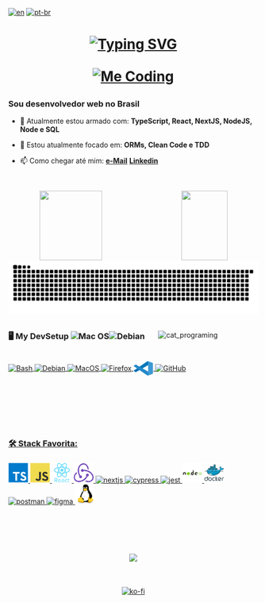 [![en](https://img.shields.io/badge/lang-en-red.svg)](https://github.com/blmarquess/blmarquess/blob/master/README.en.md)
[![pt-br](https://img.shields.io/badge/lang-pt--br-green.svg)](https://github.com/blmarquess/blmarquess/blob/master/README.md)

<h1 align="center">

[![Typing SVG](https://readme-typing-svg.herokuapp.com?lines=Oi+%F0%9F%91%8B%2C+eu+sou+o+Bruno+Marques++++++++++++)](https://github.com/blmarquess)

<a href="https://github.com/blmarquess"><img align="center" alt="Me Coding" height="30" width="40" src="https://media.giphy.com/media/WUlplcMpOCEmTGBtBW/giphy.gif"></a></h1>

### Sou desenvolvedor web no Brasil
	

- 🍁 Atualmente estou armado com: **TypeScript, React, NextJS, NodeJS, Node e SQL**
- 🌱 Estou atualmente focado em: **ORMs, Clean Code e TDD**

- 📫 Como chegar até mim:
	**[e-Mail](blmarques.dev@gmail.com)**  **[Linkedin](https://linkedin.com/in/00brunomarques)**

##

 <div style="display: inline" align="center"><br>
 <div style="display: inline_block" >
  <a href="https://github.com/blmarquess">
  <img height="140px" align="right" width="43%" margin="0" padding="5px" src="https://github-readme-stats.vercel.app/api/top-langs/?username=blmarquess&layout=compact&langs_count=7&theme=gotham&locale=pt-br"/>
  </a>
</div>
  
 <div style="display: inline_block" >
  <a href="https://github.com/blmarquess">
  <img height="140px" width="50%" align="left" margin="0" padding="5px" src="https://github-readme-stats.vercel.app/api?username=blmarquess&show_icons=true&theme=gotham&include_all_commits=true&count_private=true&hide=issues&locale=pt-br"/> 
  </a>
</div>  
</div> 
<br />

<div>
<a href="https://github.com/blmarquess">

<div>

 ![Snake animation](https://github.com/blmarquess/blmarquess/blob/output/github-contribution-grid-snake.svg)
 
</div>
	
</a>
</div>
	
##

<img width="40%" align="right" alt="cat_programing" src="https://i.giphy.com/media/heIX5HfWgEYlW/giphy.webp" /> 

<div style="display: block" align="left" width="40%">


              
      
	
	
### __🖥️ My DevSetup__  ![Mac OS](https://img.shields.io/badge/mac%20os-000000?style=for-the-badge&logo=macos&logoColor=F0F0F0)![Debian](https://img.shields.io/badge/Debian-D70A53?style=for-the-badge&logo=debian&logoColor=white)
	
<div style="display: inline_block"><br>
	 <a href="https://github.com/blmarquess">
  <img align="center" alt="Bash" height="30" width="40" target="_blank" rel="noopener noreferrer" src="https://cdn.jsdelivr.net/gh/devicons/devicon/icons/bash/bash-plain.svg">
  <img align="center" alt="Debian" height="30" width="40" target="_blank" rel="noopener noreferrer" src="https://cdn.jsdelivr.net/gh/devicons/devicon/icons/debian/debian-plain.svg">
  <img align="center" alt="MacOS" height="30" width="40" target="_blank" rel="noopener noreferrer" src="https://cdn.jsdelivr.net/gh/devicons/devicon/icons/apple/apple-original.svg">
  <img align="center" alt="Firefox" height="30" width="40" target="_blank" rel="noopener noreferrer" src="https://cdn.jsdelivr.net/gh/devicons/devicon/icons/firefox/firefox-plain.svg">
  <img align="center" alt="VS code" height="30" width="40" target="_blank" rel="noopener noreferrer" src="https://raw.githubusercontent.com/devicons/devicon/9f4f5cdb393299a81125eb5127929ea7bfe42889/icons/vscode/vscode-original.svg">
  <img align="center" alt="GitHub" height="30" width="40" target="_blank" rel="noopener noreferrer" src="https://cdn.jsdelivr.net/gh/devicons/devicon/icons/github/github-original.svg">
	</a>
</div>
	
<br />
<br />
<br />
<br />
<br />
	
<div style="display: inline_block"><br>
	 <a href="https://github.com/blmarquess">
		 
<h3 align="left">🛠 Stack Favorita:</h3>

		 
###

		 
<p align="left">
<a href="https://www.typescriptlang.org/" target="_blank" rel="noopener noreferrer" rel="noreferrer">
      <img src="https://raw.githubusercontent.com/devicons/devicon/master/icons/typescript/typescript-original.svg" alt="typescript"  width="40" height="40" />
    </a>
    <a href="https://developer.mozilla.org/en-US/docs/Web/JavaScript" target="_blank" rel="noopener noreferrer" rel="noreferrer">
      <img src="https://raw.githubusercontent.com/devicons/devicon/master/icons/javascript/javascript-original.svg" alt="javascript" width="40" height="40" />
    </a>
    <a href="https://reactjs.org/" target="_blank" rel="noopener noreferrer" rel="noreferrer">
      <img src="https://raw.githubusercontent.com/devicons/devicon/master/icons/react/react-original-wordmark.svg" alt="react" width="40" height="40" />
    </a>
    <a href="https://redux.js.org" target="_blank" rel="noopener noreferrer" rel="noreferrer">
      <img src="https://raw.githubusercontent.com/devicons/devicon/master/icons/redux/redux-original.svg" alt="redux" height="40" />
    </a>
    <a href="https://nextjs.org/" target="_blank" rel="noopener noreferrer" rel="noreferrer">
      <img src="https://cdn.worldvectorlogo.com/logos/nextjs-2.svg" alt="nextjs" width="40" height="40" />
    </a>
        <a href="https://www.cypress.io" target="_blank" rel="noopener noreferrer" rel="noreferrer">
          <img src="https://raw.githubusercontent.com/simple-icons/simple-icons/6e46ec1fc23b60c8fd0d2f2ff46db82e16dbd75f/icons/cypress.svg" alt="cypress" width="40" height="40" />
      </a>
      <a href="https://jestjs.io" target="_blank" rel="noopener noreferrer" rel="noreferrer">
        <img src="https://www.vectorlogo.zone/logos/jestjsio/jestjsio-icon.svg" alt="jest" width="40" height="40" />
      </a>
      <a href="https://nodejs.org" target="_blank" rel="noopener noreferrer" rel="noreferrer">
        <img src="https://raw.githubusercontent.com/devicons/devicon/master/icons/nodejs/nodejs-original-wordmark.svg" alt="nodejs" width="40" height="40" />
      </a>
      <a href="https://www.docker.com/" target="_blank" rel="noopener noreferrer"  rel="noreferrer">
        <img src="https://raw.githubusercontent.com/devicons/devicon/master/icons/docker/docker-original-wordmark.svg" alt="docker" width="40" height="40" />
      </a>
      <a href="https://postman.com" target="_blank" rel="noopener noreferrer" rel="noreferrer">
        <img src="https://www.vectorlogo.zone/logos/getpostman/getpostman-icon.svg" alt="postman" height="40" />
      </a>
      <a href="https://www.figma.com/" target="_blank" rel="noopener noreferrer" rel="noreferrer">
        <img src="https://www.vectorlogo.zone/logos/figma/figma-icon.svg" alt="figma" width="40" height="40" />
      </a>
      <a href="https://www.linux.org/" target="_blank" rel="noopener noreferrer" rel="noreferrer">
        <img src="https://raw.githubusercontent.com/devicons/devicon/master/icons/linux/linux-original.svg" alt="linux" width="40" height="40" />
      </a>
	
##
	
	
<br />
<br />
<br />
<br />
	
<div align='center'>
  <a href="https://github.com/blmarquess">
	<img src='https://github-profile-summary-cards.vercel.app/api/cards/profile-details?username=blmarquess&theme=dracula&locale=pt-br' />
  </a>
</div>
<br />
		 <br />

</p>
</a>
	<div align='center'>
		
[![ko-fi](https://ko-fi.com/img/githubbutton_sm.svg)](https://ko-fi.com/N4N2DC6XA)
		
</div>
</div>	
</div>
